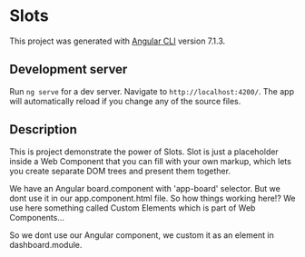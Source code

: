 # Slots

This project was generated with [Angular CLI](https://github.com/angular/angular-cli) version 7.1.3.

## Development server

Run `ng serve` for a dev server. Navigate to `http://localhost:4200/`. The app will automatically reload if you change any of the source files.

## Description

This is project demonstrate the power of Slots.
Slot is just a placeholder inside a Web Component that you can fill with your own markup, which lets you create separate DOM trees and present them together.

We have an Angular board.component with 'app-board' selector. 
But we dont use it in our app.component.html file.
So how things working here!? 
We use here something called Custom Elements which is part of Web Components... 

So we dont use our Angular component, we custom it as an element in dashboard.module.